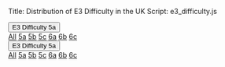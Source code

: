 Title: Distribution of E3 Difficulty in the UK
Script: e3_difficulty.js

<style>

.landmass {
  fill: #ddd;
}

.states {
  fill: none;
  stroke: #fff;
  stroke-linejoin: round;
}

.hexagon {
  fill: steelblue;
  stroke: black;
  stroke-width: 1000;
}

</style>
<div class="row">
<div class="col">

<div class="dropdown">
  <button class="btn btn-info dropdown-toggle" 
  type="button" id="uk_1_dropdown" data-toggle="dropdown" 
  aria-haspopup="true" aria-expanded="false">E3 Difficulty
  <span id="uk_1_label" class="badge badge-secondary">5a</span>
  
  </button>
  <div class="dropdown-menu" aria-labelledby="map_1_dropdown">
    <a class="dropdown-item" href="#">All</a>
    <a class="dropdown-item" href="#">5a</a>
    <a class="dropdown-item" href="#">5b</a>
    <a class="dropdown-item" href="#">5c</a>
    <a class="dropdown-item" href="#">6a</a>
    <a class="dropdown-item" href="#">6b</a>
    <a class="dropdown-item" href="#">6c</a>
  </div>
</div>
</div>
<div class="col">

<div class="dropdown">
  <button class="btn btn-info dropdown-toggle" 
  type="button" id="uk_2_dropdown" data-toggle="dropdown" 
  aria-haspopup="true" aria-expanded="false">E3 Difficulty
  <span id="uk_2_label" class="badge badge-secondary">5a</span>
  </button>
  <div class="dropdown-menu" aria-labelledby="dropdownMenuButton">
    <a class="dropdown-item" href="#">All</a>
    <a class="dropdown-item" href="#">5a</a>
    <a class="dropdown-item" href="#">5b</a>
    <a class="dropdown-item" href="#">5c</a>
    <a class="dropdown-item" href="#">6a</a>
    <a class="dropdown-item" href="#">6b</a>
    <a class="dropdown-item" href="#">6c</a>
  </div>
</div>

</div>
<div>
<div class="row">
<div class="col" id="map_1"></div>
<div class="col" id="map_2"></div>
</div>
